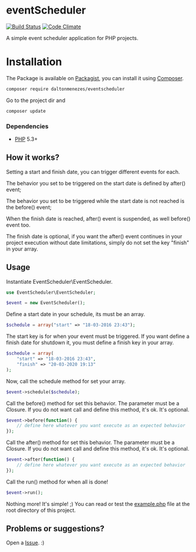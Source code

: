 # eventScheduler 
[![Build Status](https://travis-ci.org/daltonmenezes/eventScheduler.svg?branch=master)](https://travis-ci.org/daltonmenezes/eventScheduler) [![Code Climate](https://codeclimate.com/github/daltonmenezes/eventScheduler/badges/gpa.svg)](https://codeclimate.com/github/daltonmenezes/eventScheduler)

A simple event scheduler application for PHP projects. 

# Installation

The Package is available on [Packagist](https://packagist.org/packages/daltonmenezes/eventscheduler),
you can install it using [Composer](http://getcomposer.org).

```bash
composer require daltonmenezes/eventscheduler
```
Go to the project dir and
```bash
composer update
```

### Dependencies

- [PHP](https://php.net) 5.3+

## How it works?

Setting a start and finish date, you can trigger different events for each.

The behavior you set to be triggered on the start date is defined by after() event;

The behavior you set to be triggered while the start date is not reached is the before() event;

When the finish date is reached, after() event is suspended, as well before() event too.

The finish date is optional, if you want the after() event continues in your project execution without date limitations, simply do not set the key "finish" in your array.

## Usage
Instantiate EventScheduler\EventScheduler.
```php
use EventScheduler\EventScheduler;

$event = new EventScheduler();
```
Define a start date in your schedule, its must be an array.
```php
$schedule = array("start" => "18-03-2016 23:43");
```
The start key is for when your event must be triggered. If you want define a finish date for shutdown it, you must define a finish key in your array.

```php
$schedule = array(
	"start" => "18-03-2016 23:43",
	"finish" => "20-03-2020 19:13"
);
```

Now, call the schedule method for set your array.

```php
$event->schedule($schedule);
```

Call the before() method for set this behavior. The parameter must be a Closure.
If you do not want call and define this method, it's ok. It's optional.

```php
$event->before(function() {
	// define here whatever you want execute as an expected behavior
});
```
Call the after() method for set this behavior. The parameter must be a Closure.
If you do not want call and define this method, it's ok. It's optional.

```php
$event->after(function() {
	// define here whatever you want execute as an expected behavior
});
```

Call the run() method for when all is done!

```php
$event->run();
```
Nothing more! It's simple! ;)
You can read or test the [example.php](https://github.com/daltonmenezes/eventScheduler/blob/master/example.php) file at the root directory of this project.

## Problems or suggestions?

Open a [Issue](https://github.com/daltonmenezes/eventScheduler/issues). :)
